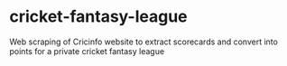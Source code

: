 # cricket-fantasy-league
Web scraping of Cricinfo website to extract scorecards and convert into points for a private cricket fantasy league
